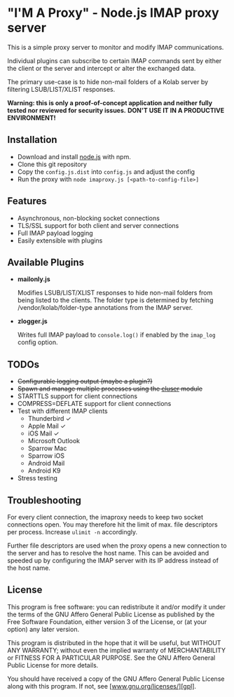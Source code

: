 "I'M A Proxy" - Node.js IMAP proxy server
=========================================

This is a simple proxy server to monitor and modify IMAP communications.

Individual plugins can subscribe to certain IMAP commands sent by either
the client or the server and intercept or alter the exchanged data.

The primary use-case is to hide non-mail folders of a Kolab server by
filtering LSUB/LIST/XLIST responses.

**Warning: this is only a proof-of-concept application and neither
fully tested nor reviewed for security issues.**
**DON'T USE IT IN A PRODUCTIVE ENVIRONMENT!**

Installation
------------

* Download and install [node.js][nodejs] with npm.
* Clone this git repository
* Copy the `config.js.dist` into `config.js` and adjust the config
* Run the proxy with `node imaproxy.js [<path-to-config-file>]`


Features
--------

* Asynchronous, non-blocking socket connections
* TLS/SSL support for both client and server connections
* Full IMAP payload logging
* Easily extensible with plugins


Available Plugins
-----------------

* **mailonly.js**

  Modifies LSUB/LIST/XLIST responses to hide non-mail folders from being
  listed to the clients. The folder type is determined by fetching
  /vendor/kolab/folder-type annotations from the IMAP server.

* **zlogger.js**

  Writes full IMAP payload to `console.log()` if enabled by the
  `imap_log` config option.


TODOs
-----

* ~~Configurable logging output (maybe a plugin?)~~
* ~~Spawn and manage multiple processes using the [cluser][cluster] module~~
* STARTTLS support for client connections
* COMPRESS=DEFLATE support for client connections
* Test with different IMAP clients
  * Thunderbird ✓
  * Apple Mail ✓
  * iOS Mail ✓
  * Microsoft Outlook
  * Sparrow Mac
  * Sparrow iOS
  * Android Mail
  * Android K9
* Stress testing


Troubleshooting
---------------

For every client connection, the imaproxy needs to keep two socket connections
open. You may therefore hit the limit of max. file descriptors per process.
Increase `ulimit -n` accordingly.

Further file descriptors are used when the proxy opens a new connection to
the server and has to resolve the host name. This can be avoided and speeded
up by configuring the IMAP server with its IP address instead of the host name.


License
-------

This program is free software: you can redistribute it and/or modify
it under the terms of the GNU Affero General Public License as
published by the Free Software Foundation, either version 3 of the
License, or (at your option) any later version.

This program is distributed in the hope that it will be useful,
but WITHOUT ANY WARRANTY; without even the implied warranty of
MERCHANTABILITY or FITNESS FOR A PARTICULAR PURPOSE. See the
GNU Affero General Public License for more details.

You should have received a copy of the GNU Affero General Public License
along with this program. If not, see [www.gnu.org/licenses/][gpl].


[nodejs]:  http://nodejs.org/
[cluster]: http://nodejs.org/docs/latest/api/cluster.html
[gpl]:     http://www.gnu.org/licenses/

